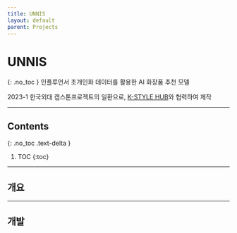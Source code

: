 ```yaml
---
title: UNNIS
layout: default
parent: Projects
---
```


# UNNIS
{: .no_toc }
인플루언서 초개인화 데이터를 활용한 AI 화장품 추천 모델

2023-1 한국외대 캡스톤프로젝트의 일환으로, [K-STYLE HUB](https://www.k-stylehub.com/default/)와 협력하여 제작

---

## Contents
{: .no_toc .text-delta }

1. TOC
{:toc}

---

## 개요



---

## 개발
